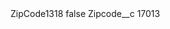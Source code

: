 <?xml version="1.0" encoding="UTF-8"?>
<CustomMetadata xmlns="http://soap.sforce.com/2006/04/metadata" xmlns:xsi="http://www.w3.org/2001/XMLSchema-instance" xmlns:xsd="http://www.w3.org/2001/XMLSchema">
    <label>ZipCode1318</label>
    <protected>false</protected>
    <values>
        <field>Zipcode__c</field>
        <value xsi:type="xsd:string">17013</value>
    </values>
</CustomMetadata>
